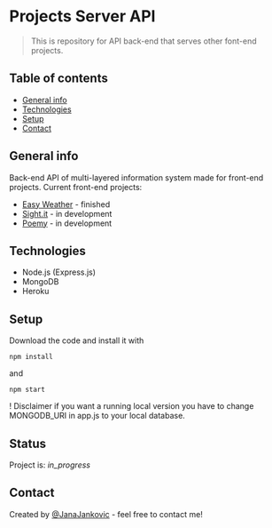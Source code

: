 # Projects Server API
> This is repository for API back-end that serves other font-end projects.

## Table of contents
* [General info](#general-info)
* [Technologies](#technologies)
* [Setup](#setup)
* [Contact](#contact)

## General info
Back-end API of multi-layered information system made for front-end projects. Current front-end projects: 
* [Easy Weather](https://github.com/infowls/easy-weather) - finished
* [Sight.it](https://github.com/infowls/sight.it) - in development
* [Poemy](https://github.com/infowls/poemy) - in development


## Technologies
* Node.js (Express.js)
* MongoDB
* Heroku

## Setup
Download the code and install it with 
```
npm install
```
and
```
npm start
```
! Disclaimer if you want a running local version you have to change MONGODB_URI in app.js to your local database.

## Status
Project is: _in_progress_

## Contact
Created by [@JanaJankovic](https://github.com/JanaJankovic) - feel free to contact me!
